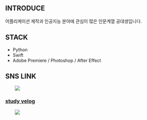 ## INTRODUCE

어플리케이션 제작과 인공지능 분야에 관심이 많은 인문계열 공대생입니다.

## STACK

- Python
- Swift
- Adobe Premiere / Photoshop / After Effect

## SNS LINK

<a href="https://dongwookang.myportfolio.com/work">
    <img 
        src="http://img.shields.io/badge/-Portfolio-0082FC?style=for-the-badge&link=https://dongwookang.myportfolio.com/work"
        style="height : auto; margin-left : 30px; margin-right : 30px;"/>

</a>
<a href="https://velog.io/@dongwooxxi">
<h3>study velog</h3>
</a>
    
<a href="https://www.instagram.com/ddongwookang/">
    <img 
        src="http://img.shields.io/badge/-Instagram-white?style=for-the-badge&link=https://www.instagram.com/ddongwookang/"
        style="height : auto; margin-left : 30px; margin-right : 30px;"/>
</a>
